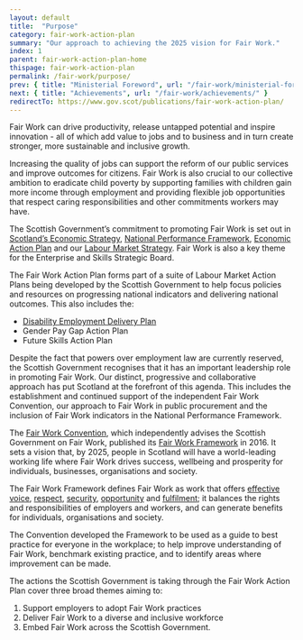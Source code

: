 ```yaml
---
layout: default
title:  "Purpose"
category: fair-work-action-plan
summary: "Our approach to achieving the 2025 vision for Fair Work."
index: 1
parent: fair-work-action-plan-home
thispage: fair-work-action-plan
permalink: /fair-work/purpose/
prev: { title: "Ministerial Foreword", url: "/fair-work/ministerial-foreword/" }
next: { title: "Achievements", url: "/fair-work/achievements/" }
redirectTo: https://www.gov.scot/publications/fair-work-action-plan/
---
```


Fair Work can drive productivity, release untapped potential and inspire innovation - all of which add value to jobs and to business and in turn create stronger, more sustainable and inclusive growth.

Increasing the quality of jobs can support the reform of our public services and improve outcomes for citizens.  Fair Work is also crucial to our collective ambition to eradicate child poverty by supporting families with children gain more income through employment and providing flexible job opportunities that respect caring responsibilities and other commitments workers may have.

The Scottish Government’s commitment to promoting Fair Work is set out in [Scotland’s Economic Strategy](https://www.gov.scot/publications/scotlands-economic-strategy/), [National Performance Framework](https://nationalperformance.gov.scot/), [Economic Action Plan](https://economicactionplan.mygov.scot/) and our [Labour Market Strategy](https://www.gov.scot/publications/scotlands-labour-market-strategy/). Fair Work is also a key theme for the Enterprise and Skills Strategic Board.

The Fair Work Action Plan forms part of a suite of Labour Market Action Plans being developed by the Scottish Government to help focus policies and resources on progressing national indicators and delivering national outcomes.  This also includes the:

* [Disability Employment Delivery Plan](http://www.disabilityscot.org.uk/scottish-government-disability-delivery-plan/)
* Gender Pay Gap Action Plan
* Future Skills Action Plan

Despite the fact that powers over employment law are currently reserved, the Scottish Government recognises that it has an important leadership role in promoting Fair Work.  Our distinct, progressive and collaborative approach has put Scotland at the forefront of this agenda.  This includes the establishment and continued support of the independent Fair Work Convention, our approach to Fair Work in public procurement and the inclusion of Fair Work indicators in the National Performance Framework.

The [Fair Work Convention](https://www.fairworkconvention.scot/), which independently advises the Scottish Government on Fair Work, published its [Fair Work Framework](https://www.fairworkconvention.scot/the-fair-work-framework/) in 2016.  It sets a vision that, by 2025, people in Scotland will have a world-leading working life where Fair Work drives success, wellbeing and prosperity for individuals, businesses, organisations and society.   

The Fair Work Framework defines Fair Work as work that offers [effective voice](https://www.fairworkconvention.scot/the-fair-work-framework/effective-voice/), [respect](https://www.fairworkconvention.scot/the-fair-work-framework/respect/), [security](https://www.fairworkconvention.scot/the-fair-work-framework/security/), [opportunity](https://www.fairworkconvention.scot/the-fair-work-framework/opportunity/) and [fulfilment](https://www.fairworkconvention.scot/the-fair-work-framework/fulfilment/); it balances the rights and responsibilities of employers and workers, and can generate benefits for individuals, organisations and society. 

The Convention developed the Framework to be used as a guide to best practice for everyone in the workplace; to help improve understanding of Fair Work, benchmark existing practice, and to identify areas where improvement can be made.  

The actions the Scottish Government is taking through the Fair Work Action Plan cover three broad themes aiming to:

1.	Support employers to adopt Fair Work practices
2.	Deliver Fair Work to a diverse and inclusive workforce
3.	Embed Fair Work across the Scottish Government.
